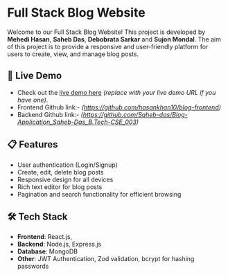 # Full Stack Blog Website

Welcome to our Full Stack Blog Website! This project is developed by **Mehedi Hasan**, **Saheb Das**, **Debobrata Sarkar** and **Sujon Mondal**.
The aim of this project is to provide a responsive and user-friendly platform for users to create, view, and manage blog posts.

## 🚀 Live Demo
 - Check out the [live demo here](#) *(replace with your live demo URL if you have one)*.
 - Frontend Github link:-  *(https://github.com/hasankhan10/blog-frontend)*
 - Backend Github link:-  *(https://github.com/Saheb-das/Blog-Application_Saheb-Das_B.Tech-CSE_003)*

## 📋 Features
- User authentication (Login/Signup)
- Create, edit, delete blog posts
- Responsive design for all devices
- Rich text editor for blog posts
- Pagination and search functionality for efficient browsing

## 🛠️ Tech Stack
- **Frontend**: React.js,
- **Backend**: Node.js, Express.js
- **Database**: MongoDB
- **Other**: JWT Authentication, Zod validation, bcrypt for hashing passwords
